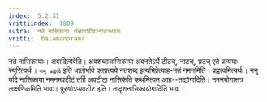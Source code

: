 ```yaml
---
index:  5.2.31
vrittiindex:  1809
sutra:  नते नासिकायाः संज्ञायांटीटञ्नाटज्भ्रटचः
vritti:  balamanorama 
---
```


नते नासिकायाः। अवादित्येवेति। अवशब्दान्नासिकाया अवनतेऽर्थे टीटच्, नाटच्, भ्रटच् एते प्रत्ययाः स्युरित्यर्थः। `णमु प्रह्वत्वे` इति धातोर्भावे क्तप्रत्यये नतशब्द इत्यभिप्रेत्याह-नतं नमनमिति। प्रह्वत्वमित्यर्थः। ननु यदि नासिकाया नमनमवटीटं तर्हि अवटीटा नासिकेति कथमित्यत आह--तद्योगादिति। नमनयोगात्तत्र लाक्षणिकमिति भावः। पुरुषोऽप्यवटीट इति। तादृशनासिकायोगादिति भावः।

